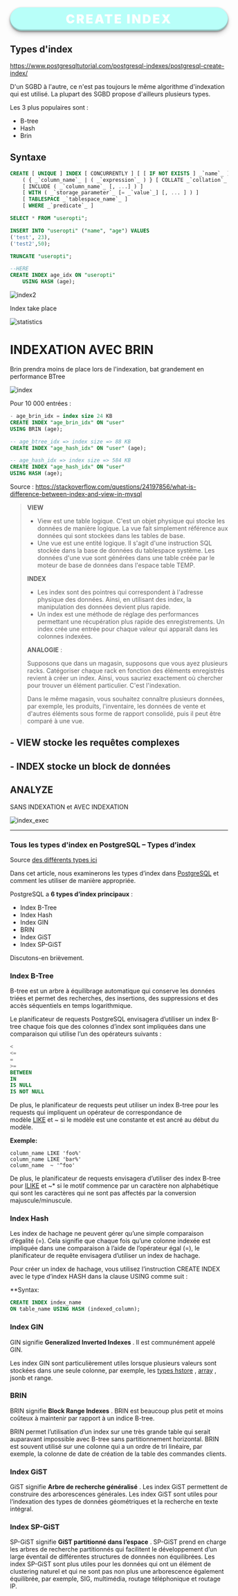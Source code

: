 <h1 style="color:white; background-color: #B8FFF9; text-align:center; padding: 10px; width: auto; border-radius:2rem; box-shadow: rgba(0, 0, 0, 0.4) 0px 2px 4px, rgba(0, 0, 0, 0.3) 0px 7px 13px -3px, rgba(0, 0, 0, 0.2) 0px -3px 0px inset; font-weight:900; letter-spacing: 0.2rem; margin-bottom:1rem;"> CREATE INDEX </h1>

## Types d'index
<https://www.postgresqltutorial.com/postgresql-indexes/postgresql-create-index/>

D'un SGBD à l'autre, ce n'est pas toujours le même algorithme d'indexation qui est utilisé. La plupart des SGBD propose d'ailleurs plusieurs types.

Les 3 plus populaires sont :

- B-tree
- Hash
- Brin

## Syntaxe

```sql
CREATE [ UNIQUE ] INDEX [ CONCURRENTLY ] [ [ IF NOT EXISTS ] _`name`_ ] ON [ ONLY ] _`table_name`_ [ USING _`method`_ ]
    ( { _`column_name`_ | ( _`expression`_ ) } [ COLLATE _`collation`_ ] [ _`opclass`_ [ ( _`opclass_parameter`_ = _`value`_ [, ... ] ) ] ] [ ASC | DESC ] [ NULLS { FIRST | LAST } ] [, ...] )
    [ INCLUDE ( _`column_name`_ [, ...] ) ]
    [ WITH ( _`storage_parameter`_ [= _`value`_] [, ... ] ) ]
    [ TABLESPACE _`tablespace_name`_ ]
    [ WHERE _`predicate`_ ]
```

```sql
SELECT * FROM "useropti";

INSERT INTO "useropti" ("name", "age") VALUES
('test', 23),
('test2',50);

TRUNCATE "useropti";

--HERE
CREATE INDEX age_idx ON "useropti"
    USING HASH (age);

```

![index2](./images/index-2.jpg)

Index take place

![statistics](./images/statistics.jpg)

# INDEXATION AVEC BRIN

Brin prendra moins de place lors de l'indexation, bat grandement en performance BTree

![index](./images/index.gif)

Pour 10 000 entrées :

```sql
- age_brin_idx = index size 24 KB
CREATE INDEX "age_brin_idx" ON "user" 
USING BRIN (age);
```

```sql
-- age_btree_idx => index size => 88 KB
CREATE INDEX "age_hash_idx" ON "user" (age);
```

```sql
-- age_hash_idx => index size => 584 KB
CREATE INDEX "age_hash_idx" ON "user"
USING HASH (age);
```

Source : <https://stackoverflow.com/questions/24197856/what-is-difference-between-index-and-view-in-mysql>


> **VIEW**
> 
> -   View est une table logique. C'est un objet physique qui stocke les données de manière logique. La vue fait simplement référence aux données qui sont stockées dans les tables de base.
> -   Une vue est une entité logique. Il s'agit d'une instruction SQL stockée dans la base de données du tablespace système. Les données d'une vue sont générées dans une table créée par le moteur de base de données dans l'espace table TEMP.
> 
> **INDEX**
> 
> -   Les index sont des pointres qui correspondent à l'adresse physique des données. Ainsi, en utilisant des index, la manipulation des données devient plus rapide.
> -   Un index est une méthode de réglage des performances permettant une récupération plus rapide des enregistrements. Un index crée une entrée pour chaque valeur qui apparaît dans les colonnes indexées.
> 
> **ANALOGIE** :
> 
> Supposons que dans un magasin, supposons que vous ayez plusieurs racks. Catégoriser chaque rack en fonction des éléments enregistrés revient à créer un index. Ainsi, vous sauriez exactement où chercher pour trouver un élément particulier. C'est l'indexation.
> 
> Dans le même magasin, vous souhaitez connaître plusieurs données, par exemple, les produits, l'inventaire, les données de vente et d'autres éléments sous forme de rapport consolidé, puis il peut être comparé à une vue.
> 

## - VIEW stocke les requêtes complexes

## - INDEX stocke un block de données

## ANALYZE

SANS INDEXATION et AVEC INDEXATION

![index_exec](./images/index_exec.gif)

____

### Tous les types d'index en  PostgreSQL – Types d’index

Source [des différents types ici](https://fr.acervolima.com/postgresql-types-d-index)

Dans cet article, nous examinerons les types d’index dans [PostgreSQL](https://fr.acervolima.com/qu-est-ce-que-postgresql-introduction/) et comment les utiliser de manière appropriée.

PostgreSQL a **6 types d’index principaux** :

- Index  B-Tree
- Index Hash
- Index GIN
- BRIN
- Index GiST
- Index SP-GiST

Discutons-en brièvement.

### Index  B-Tree

B-tree est un arbre à équilibrage automatique qui conserve les données triées et permet des recherches, des insertions, des suppressions et des accès séquentiels en temps logarithmique.

Le planificateur de requests PostgreSQL envisagera d’utiliser un index B-tree chaque fois que des colonnes d’index sont impliquées dans une comparaison qui utilise l’un des opérateurs suivants :

```sql
<
<=
=
>=
BETWEEN
IN
IS NULL
IS NOT NULL
```

De plus, le planificateur de requests peut utiliser un index B-tree pour les requests qui impliquent un opérateur de correspondance de modèle [LIKE](https://www.postgresqltutorial.com/postgresql-like/) et ~ si le modèle est une constante et est ancré au début du modèle.

**Exemple:**

```
column_name LIKE 'foo%' 
column_name LIKE 'bar%' 
column_name  ~ '^foo'
```

De plus, le planificateur de requests envisagera d’utiliser des index B-tree pour [ILIKE](https://fr.acervolima.com/postgresql-operateur-ilike/) et ~* si le motif commence par un caractère non alphabétique qui sont les caractères qui ne sont pas affectés par la conversion majuscule/minuscule.

### Index Hash

Les index de hachage ne peuvent gérer qu’une simple comparaison d’égalité (=). Cela signifie que chaque fois qu’une colonne indexée est impliquée dans une comparaison à l’aide de l’opérateur égal (=), le planificateur de requête envisagera d’utiliser un index de hachage.

Pour créer un index de hachage, vous utilisez l’instruction CREATE INDEX avec le type d’index HASH dans la clause USING comme suit :

**Syntax:

```sql
CREATE INDEX index_name 
ON table_name USING HASH (indexed_column);
```

### Index GIN

GIN signifie **Generalized Inverted Indexes** . Il est communément appelé GIN.

Les index GIN sont particulièrement utiles lorsque plusieurs valeurs sont stockées dans une seule colonne, par exemple, les [types hstore](https://fr.acervolima.com/postgresql-type-de-donnees-hstore/) , [array](https://fr.acervolima.com/postgresql-type-de-donnees-de-array/) , jsonb et range.

### BRIN

BRIN signifie **Block Range Indexes** . BRIN est beaucoup plus petit et moins coûteux à maintenir par rapport à un indice B-tree.

BRIN permet l’utilisation d’un index sur une très grande table qui serait auparavant impossible avec B-tree sans partitionnement horizontal. BRIN est souvent utilisé sur une colonne qui a un ordre de tri linéaire, par exemple, la colonne de date de création de la table des commandes clients.

### Index GiST

GiST signifie **Arbre de recherche généralisé** . Les index GiST permettent de construire des arborescences générales. Les index GiST sont utiles pour l’indexation des types de données géométriques et la recherche en texte intégral.

### Index SP-GiST

SP-GiST signifie **GiST partitionné dans l’espace** . SP-GiST prend en charge les arbres de recherche partitionnés qui facilitent le développement d’un large éventail de différentes structures de données non équilibrées. Les index SP-GiST sont plus utiles pour les données qui ont un élément de clustering naturel et qui ne sont pas non plus une arborescence également équilibrée, par exemple, SIG, multimédia, routage téléphonique et routage IP.
